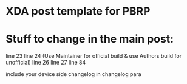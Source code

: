 # XDA post template for PBRP 

# Stuff to change in the main post:

line 23
line 24 (Use Maintainer for official build & use Authors build for unofficial)
line 26
line 27
line 84

include your device side changelog in changelog para
